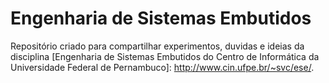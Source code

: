 # Engenharia de Sistemas Embutidos
Repositório criado para compartilhar experimentos, duvidas e ideias da disciplina  [Engenharia de Sistemas Embutidos do Centro de Informática da Universidade Federal de Pernambuco]: http://www.cin.ufpe.br/~svc/ese/.
